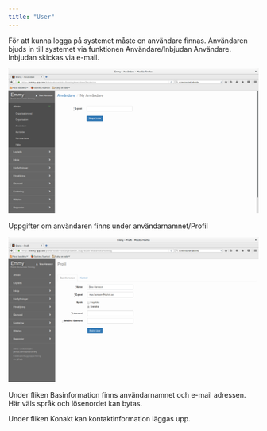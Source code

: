 ```yaml
---
title: "User"
---
```


För att kunna logga på systemet måste en användare finnas. 
Användaren bjuds in till systemet via funktionen Användare/Inbjudan Användare. Inbjudan skickas via  e-mail.

![user_invite](images/user_invite.png)

Uppgifter om användaren finns under användarnamnet/Profil

![user_baseinfo](images/user_baseinformation.png)

Under fliken Basinformation finns användarnamnet och e-mail adressen.
Här väls språk och lösenordet kan bytas.

Under fliken Konakt kan kontaktinformation läggas upp.